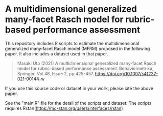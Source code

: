 # A multidimensional generalized many‐facet Rasch model for rubric‐based performance assessment

This repository includes R scripts to estimate the multidimensional generalized many‐facet Rasch model (MFRM) proposed in the following paper. It also includes a dataset used in that paper.

> Masaki Uto (2021) A multidimensional generalized many-facet Rasch model for rubric-based performance assessment.  Behaviormetrika, Springer, Vol.48, Issue 2, pp.425-457. https://doi.org/10.1007/s41237-021-00144-w

If you use this source code or dataset in your work, please cite the above paper.

See the "main.R" file for the detail of the scripts and dataset. The scripts requires Rstan(https://mc-stan.org/users/interfaces/rstan)
